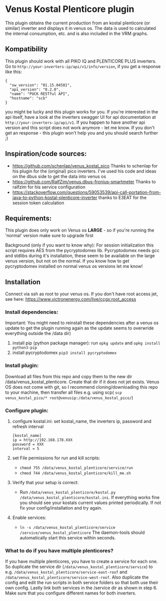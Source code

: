 # Venus Kostal Plenticore plugin

This plugin obtains the current production from an kostal plenticore (or similar) inverter and displays it in venus os.
The data is used to calculated the internal consumption, etc. and is also included in the VRM graphs.

## Kompatibility

This plugin should work with all PIKO IQ and PLENTICORE PLUS inverters. Go to `http://your-inverters-ip/api/v1/info/version`, if you get a response like this:   
```
{
  "sw_version": "01.15.04581",
  "api_version": "0.2.0",
  "name": "PUCK RESTful API",
  "hostname": "scb"
}
```
you might be lucky and this plugin works for you. If you're interested in the api itself, have a look at the inverters swagger UI for api documentation at `http://your-inverters-ip/api/v1`. 
If you happen to have another api version and this script does not work anymore - let me know.
If you don't get an response - this plugin won't help you and you should search further ;) 

## Inspiration/code sources:
- https://github.com/schenlap/venus_kostal_pico Thanks to schenlap for his plugin for the (original) pico inverters. I've used his code and ideas on the dbus side to get the data into venus os
- https://github.com/RalfZim/venus.dbus-fronius-smartmeter Thanks to ralfzim for his service configuration 
- https://stackoverflow.com/questions/59053539/api-call-portation-from-java-to-python-kostal-plenticore-inverter thanks to E3EAT for the session token calculation 

## Requirements: 
This plugin does only work on Venus os **LARGE** - so if you're running the 'normal' version make sure to upgrade first

Background (only if you want to know why): For session initialization this script requires AES from the pycryptodomex lib. Pycryptodomex needs gcc and stdlibs during it's installation, these seem to be available on the large venus version, but not on the normal. If you know how to get pycryptodomex installed on normal venus os versions let me know!

## Installation

Connect via ssh as root to your venus os. If you don't have root access jet, see here: https://www.victronenergy.com/live/ccgx:root_access

### Install dependencies:
Important: You might need to reinstall these dependencies after a venus os update to get the plugin running again as the update seems to overwride everything outside the /data dir)

1. install pip (python package manager): run `opkg update` and `opkg install python3-pip`
2. install pycryptodomex `pip3 install pycryptodomex`

### Install plugin:

Download all files from this repo and copy them to the new dir /data/venus_kostal_plenticore.
Create that dir if it does not jet exists. 
Venus OS does not come with git, so I recommend cloning/downloading this repo to your machine, then transfer all files e.g. using scp( `scp venus_kostal_pico/* root@venusip:/data/venus_kostal_pico/`)


### Configure plugin:

1. configure kostal.ini: set kostal_name, the inverters ip, password and refresh interval

    ```
    [kostal_name]
    ip = http://192.168.178.XXX
    password = XXX
    interval = 5
    ``` 

2. set File permissions for run and kill scripts:
   - `chmod 755 /data/venus_kostal_plenticore/service/run`
   - `chmod 744 /data/venus_kostal_plenticore/kill_me.sh`

   
3. Verify that your setup is correct:

   - Run `/data/venus_kostal_plenticore/kostal.py /data/venus_kostal_plenticore/kostal.ini`. If everything works fine you should see your kostals current values printed periodically. If not fix your config/installation and try again.

4. Enable services:
   - `ln -s /data/venus_kostal_plenticore/service /service/venus_kostal_plenticore` The daemon-tools should automatically start this service within seconds.


### What to do if you have multiple plenticores? 

If you have multiple plenticores, you have to create a service for each one. So duplicate the service dir (`/data/venus_kostal_plenticore/service`) to e.g. `/data/venus_kostal_plenticore/service-east-roof` and `/data/venus_kostal_plenticore/service-west-roof`.
Also duplicate the config and edit the run scripts in both service folders so that both use their own config.
Lastly link both services in the /service dir as shown in step 6.
Make sure that you configure different names for both inverters.






